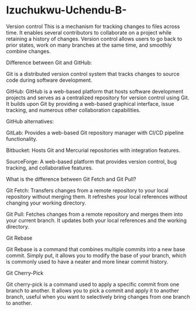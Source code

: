 # Izuchukwu-Uchendu-B-

Version control
This is a mechanism for tracking changes to files across time. It enables several contributors to collaborate on a project while retaining a history of changes. Version control allows users to go back to prior states, work on many branches at the same time, and smoothly combine changes.

Difference between Git and GitHub:

Git is a distributed version control system that tracks changes to source code during software development.

GitHub: GitHub is a web-based platform that hosts software development projects and serves as a centralized repository for version control using Git. It builds upon Git by providing a web-based graphical interface, issue tracking, and numerous other collaboration capabilities.

GitHub alternatives:

GitLab: Provides a web-based Git repository manager with CI/CD pipeline functionality.

Bitbucket: Hosts Git and Mercurial repositories with integration features.

SourceForge: A web-based platform that provides version control, bug tracking, and collaborative features.

What is the difference between Git Fetch and Git Pull?

Git Fetch: Transfers changes from a remote repository to your local repository without merging them. It refreshes your local references without changing your working directory.

Git Pull: Fetches changes from a remote repository and merges them into your current branch. It updates both your local references and the working directory.

Git Rebase

Git Rebase is a command that combines multiple commits into a new base commit. Simply put, it allows you to modify the base of your branch, which is commonly used to have a neater and more linear commit history.

Git Cherry-Pick

Git cherry-pick is a command used to apply a specific commit from one branch to another. It allows you to pick a commit and apply it to another branch, useful when you want to selectively bring changes from one branch to another.
